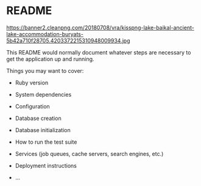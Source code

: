 # README

https://banner2.cleanpng.com/20180708/vra/kisspng-lake-baikal-ancient-lake-accommodation-buryats-5b42a710f28705.4203372215310948009934.jpg

This README would normally document whatever steps are necessary to get the
application up and running.

Things you may want to cover:

* Ruby version

* System dependencies

* Configuration

* Database creation

* Database initialization

* How to run the test suite

* Services (job queues, cache servers, search engines, etc.)

* Deployment instructions

* ...

